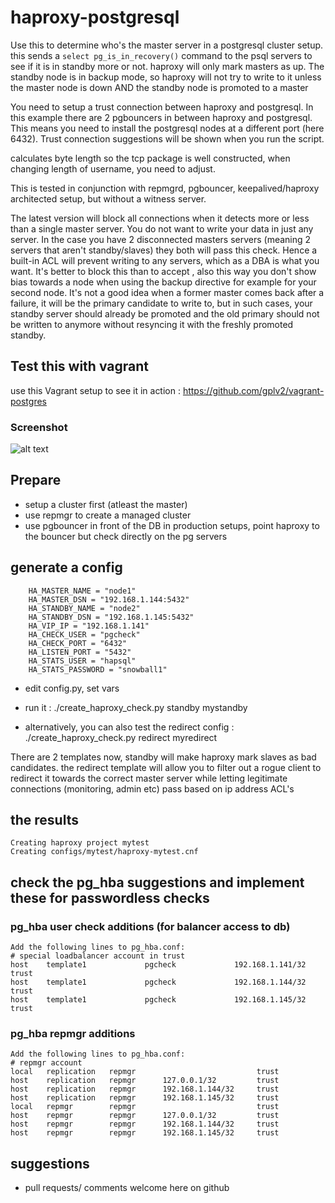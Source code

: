 # haproxy-postgresql

Use this to determine who's the master server in a postgresql cluster setup.  this sends a `select pg_is_in_recovery()` command to the psql servers to see if it is in standby more or not.  haproxy will only mark masters as up.  The standby node is in backup mode, so haproxy will not try to write to it unless the master node is down AND the standby node is promoted to a master

You need to setup a trust connection between haproxy and postgresql.  In this example there are 2 pgbouncers in between haproxy and postgresql.  This means you need to install the postgresql nodes at a different port (here 6432).  Trust connection suggestions will be shown when you run the script.

calculates byte length so the tcp package is well constructed, when changing length of username, you need to adjust.  

This is tested in conjunction with repmgrd, pgbouncer, keepalived/haproxy architected setup, but without a witness server.

The latest version will block all connections when it detects more or less than a single master server.  You do not want to write your data in just any server.  In the case you have 2 disconnected masters servers (meaning 2 servers that aren't standby/slaves) they both will pass this check.  Hence a built-in ACL will prevent writing to any servers, which as a DBA is what you want.  It's better to block this than to accept , also this way you don't show bias towards a node when using the backup directive for example for your second node.  It's not a good idea when a former master comes back after a failure, it will be the primary candidate to write to, but in such cases, your standby server should already be promoted and the old primary should not be written to anymore without resyncing it with the freshly promoted standby. 

## Test this with vagrant

use this Vagrant setup to see it in action :  https://github.com/gplv2/vagrant-postgres

### Screenshot
![alt text][haproxy1]


## Prepare

 - setup a cluster first (atleast the master)
 - use repmgr to create a managed cluster
 - use pgbouncer in front of the DB in production setups, point haproxy to the bouncer but check directly on the pg servers

## generate a config

```
    HA_MASTER_NAME = "node1"
    HA_MASTER_DSN = "192.168.1.144:5432"
    HA_STANDBY_NAME = "node2"
    HA_STANDBY_DSN = "192.168.1.145:5432"
    HA_VIP_IP = "192.168.1.141"
    HA_CHECK_USER = "pgcheck"
    HA_CHECK_PORT = "6432"
    HA_LISTEN_PORT = "5432"
    HA_STATS_USER = "hapsql"
    HA_STATS_PASSWORD = "snowball1"
```

 - edit config.py, set vars

 - run it :
    ./create_haproxy_check.py standby mystandby 

 - alternatively, you can also test the redirect config :
    ./create_haproxy_check.py redirect myredirect 

There are 2 templates now, standby will make haproxy mark slaves as bad candidates.  the redirect template will allow you to filter out a rogue client to redirect it towards the correct master server while letting legitimate connections (monitoring, admin etc) pass based on ip address ACL's

## the results

    Creating haproxy project mytest
    Creating configs/mytest/haproxy-mytest.cnf

## check the pg_hba suggestions and implement these for passwordless checks

### pg_hba user check additions (for balancer access to db)

    Add the following lines to pg_hba.conf:
    # special loadbalancer account in trust
    host    template1             pgcheck             192.168.1.141/32        trust
    host    template1             pgcheck             192.168.1.144/32        trust
    host    template1             pgcheck             192.168.1.145/32        trust


### pg_hba repmgr additions

    Add the following lines to pg_hba.conf:
    # repmgr account
    local   replication   repmgr                           trust
    host    replication   repmgr      127.0.0.1/32         trust
    host    replication   repmgr      192.168.1.144/32     trust
    host    replication   repmgr      192.168.1.145/32     trust
    local   repmgr        repmgr                           trust
    host    repmgr        repmgr      127.0.0.1/32         trust
    host    repmgr        repmgr      192.168.1.144/32     trust
    host    repmgr        repmgr      192.168.1.145/32     trust


## suggestions
 - pull requests/ comments welcome here on github

##

[haproxy1]: https://github.com/gplv2/haproxy-postgresql/raw/master/screenshots/hastats.png "Stats example of normal DB situation"

